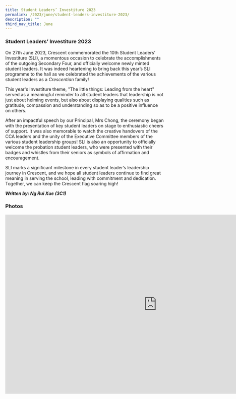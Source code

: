 ```yaml
---
title: Student Leaders’ Investiture 2023
permalink: /2023/june/student-leaders-investiture-2023/
description: ""
third_nav_title: June
---
```



### **Student Leaders’ Investiture 2023** ###

On 27th June 2023, Crescent commemorated the 10th Student Leaders’ Investiture (SLI), a momentous occasion to celebrate the accomplishments of the outgoing Secondary Four, and officially welcome newly minted student leaders. It was indeed heartening to bring back this year’s SLI programme to the hall as we celebrated the achievements of the various student leaders as a _Crescentian_ family!&nbsp;

This year's Investiture theme, "The little things: Leading from the heart" served as a meaningful reminder to all student leaders that leadership is not just about helming events, but also about displaying qualities such as gratitude, compassion and understanding so as to be a positive influence on others.&nbsp;

After an impactful speech by our Principal, Mrs Chong, the ceremony began with the presentation of key student leaders on stage to enthusiastic cheers of support. It was also memorable to watch the creative handovers of the CCA leaders and the unity of the Executive Committee members of the various student leadership groups! SLI is also an opportunity to officially welcome the probation student leaders, who were presented with their badges and whistles from their seniors as symbols of affirmation and encouragement.

SLI marks a significant milestone in every student leader’s leadership journey in Crescent, and we hope all student leaders continue to find great meaning in serving the school, leading with commitment and dedication. Together, we can keep the Crescent flag soaring high!&nbsp;

**_Written by: Ng Rui Xue (3C1)_**


### Photos ###

<iframe src="https://docs.google.com/presentation/d/e/2PACX-1vT-2I2_92VqGSXtZIN4fq8amHwHDhndSwLGkLCGUPZ6hgtsIYSMxffQC1IWVW4pfQ8-b5nqsYK4n9Ld/embed?start=true&amp;loop=true&amp;delayms=3000" frameborder="0" width="960" height="569" allowfullscreen="true"></iframe>
